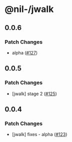 # @nil-/jwalk

## 0.0.6

### Patch Changes

-   alpha ([#127](https://github.com/njaldea/mono/pull/127))

## 0.0.5

### Patch Changes

-   [jwalk] stage 2 ([#125](https://github.com/njaldea/mono/pull/125))

## 0.0.4

### Patch Changes

-   [jwalk] fixes - alpha ([#123](https://github.com/njaldea/mono/pull/123))
